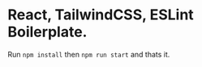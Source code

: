 # React, TailwindCSS, ESLint Boilerplate.

Run ```npm install``` then ```npm run start``` and thats it.

